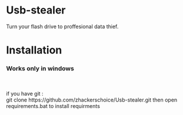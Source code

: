 # Usb-stealer
Turn your flash drive to proffesional data thief. <br>
# Installation 
<h3>Works only in windows</h3 color="red"> <br><br>
if you have git : <br>
    git clone https://github.com/zhackerschoice/Usb-stealer.git
    then open requirements.bat to install requirments
